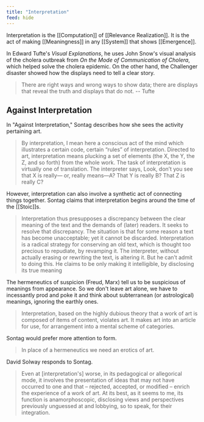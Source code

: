 ```yaml
---
title: "Interpretation"
feed: hide
---
```


Interpretation is the [[Computation]] of [[Relevance Realization]]. It is the act of making [[Meaningness]] in any [[System]] that shows [[Emergence]]. 

In Edward Tufte's _Visual Explanations_, he uses John Snow's visual analysis of the cholera outbreak from _On the Mode of Communication of Cholera_, which helped solve the cholera epidemic. On the other hand, the Challenger disaster showed how the displays need to tell a clear story.

> There are right ways and wrong ways to show data; there are displays that reveal the truth and displays that do not. -- Tufte

## Against Interpretation

In "Against Interpretation," Sontag describes how she sees the activity pertaining art.

> By interpretation, I mean here a conscious act of the mind which illustrates a certain code, certain “rules” of interpretation. Directed to art, interpretation means plucking a set of elements (the X, the Y, the Z, and so forth) from the whole work. The task of interpretation is virtually one of translation. The interpreter says, Look, don’t you see that X is really— or, really means—A? That Y is really B? That Z is really C?

However, interpretation can also involve a synthetic act of connecting things together. Sontag claims that interpretation begins around the time of the [[Stoic]]s. 

> Interpretation thus presupposes a discrepancy between the clear meaning of the text and the demands of (later) readers. It seeks to resolve that discrepancy. The situation is that for some reason a text has become unacceptable; yet it cannot be discarded. Interpretation is a radical strategy for conserving an old text, which is thought too precious to repudiate, by revamping it. The interpreter, without actually erasing or rewriting the text, is altering it. But he can’t admit to doing this. He claims to be only making it intelligible, by disclosing its true meaning

The hermeneutics of suspicion (Freud, Marx) tell us to be suspicious of meanings from appearance. So we don't leave art alone, we have to incessantly prod and poke it and think about subterranean (or astrological) meanings, ignoring the earthly ones. 

> Interpretation, based on the highly dubious theory that a work of art is composed of items of content, violates art. It makes art into an article for use, for arrangement into a mental scheme of categories.

Sontag would prefer more attention to form. 

> In place of a hermeneutics we need an erotics of art.

David Solway responds to Sontag.

> Even at \[interpretation's] worse, in its pedagogical or allegorical mode, it involves the presentation of ideas that may not have occurred to one and that – rejected, accepted, or modified – enrich the experience of a work of art. At its best, as it seems to me, its function is anamorphoscopic, disclosing views and perspectives previously unguessed at and lobbying, so to speak, for their integration. 
